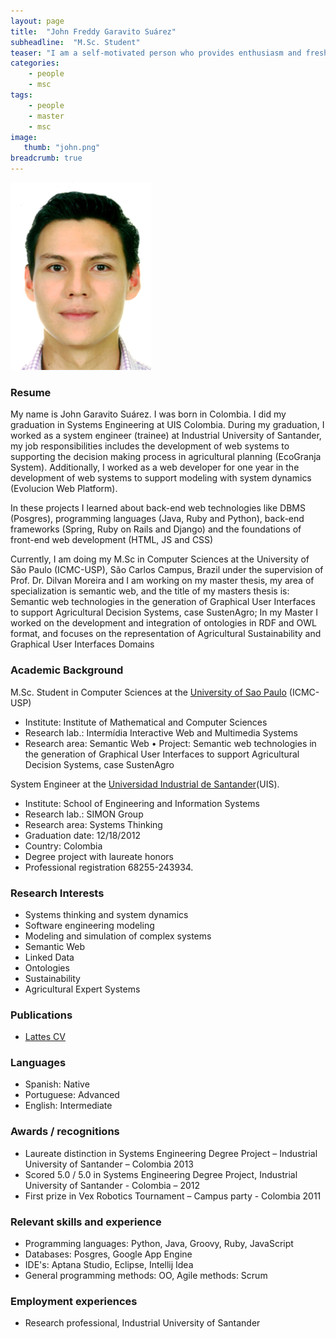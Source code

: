 ```yaml
---
layout: page
title:  "John Freddy Garavito Suárez"
subheadline:  "M.Sc. Student"
teaser: "I am a self-motivated person who provides enthusiasm and fresh ideas, dedicated, non-conformist and passionate for my ideals. I have great interest in innovation and sustainability initiatives, through the use of ICT (information and communications technologies)"
categories:
    - people
    - msc
tags:
    - people
    - master
    - msc
image:
   thumb: "john.png"
breadcrumb: true
---
```

![John's photo](/images/john.png)

### Resume
My name is John Garavito Suárez. I was born in Colombia. I did my graduation in Systems Engineering at UIS Colombia. During my graduation, I worked as a system engineer (trainee) at Industrial University of Santander, my job responsibilities includes the development of web systems to supporting the decision making process in agricultural planning (EcoGranja System). Additionally, I worked as a web developer for one year in the development of web systems to support modeling with system dynamics (Evolucion Web Platform).

In these projects I learned about back-end web technologies like DBMS (Posgres), programming languages (Java, Ruby and Python), back-end frameworks (Spring, Ruby on Rails and Django) and the foundations of front-end web development (HTML, JS and CSS)

Currently, I am doing my M.Sc in Computer Sciences at the University of São Paulo (ICMC-USP), São Carlos Campus, Brazil under the supervision of Prof. Dr. Dilvan Moreira and I am working on my master thesis, my area of specialization is semantic web, and the title of my masters thesis is: Semantic web technologies in the generation of Graphical User Interfaces to support Agricultural Decision Systems, case SustenAgro; In my Master I worked on the development and integration of ontologies in RDF and OWL format, and focuses on the representation of Agricultural Sustainability and Graphical User Interfaces Domains


### Academic Background

M.Sc. Student in Computer Sciences at the [University of Sao Paulo](http://www.icmc.usp.br/Portal/) (ICMC-USP) 
* Institute: Institute of Mathematical and Computer Sciences
* Research lab.: Intermídia Interactive Web and Multimedia Systems
* Research area: Semantic Web
• Project: Semantic web technologies in the generation of Graphical User Interfaces to support Agricultural Decision Systems, case SustenAgro

System Engineer at the [Universidad Industrial de Santander](http://www.uis.edu.co/)(UIS). 
* Institute: School of Engineering and Information Systems
* Research lab.: SIMON Group
* Research area: Systems Thinking
* Graduation date: 12/18/2012
* Country: Colombia
* Degree project with laureate honors
* Professional registration 68255-243934.

### Research Interests
* Systems thinking and system dynamics
* Software engineering modeling
* Modeling and simulation of complex systems 
* Semantic Web 
* Linked Data
* Ontologies
* Sustainability
* Agricultural Expert Systems

### Publications
* [Lattes CV]( http://lattes.cnpq.br/5511878919605410) 

### Languages
* Spanish:		Native
* Portuguese:	Advanced
* English:		Intermediate

### Awards / recognitions

* Laureate distinction in Systems Engineering Degree Project – Industrial University of Santander – Colombia 2013
* Scored 5.0 / 5.0 in Systems Engineering Degree Project, Industrial University of Santander - Colombia – 2012
* First prize in Vex Robotics Tournament – Campus party - Colombia  2011 


### Relevant skills and experience
* Programming languages: Python, Java, Groovy, Ruby, JavaScript
* Databases: Posgres, Google App Engine
* IDE's: Aptana Studio, Eclipse, Intellij Idea
* General programming methods: OO, Agile methods: Scrum

### Employment experiences
* Research professional, Industrial University of Santander  
